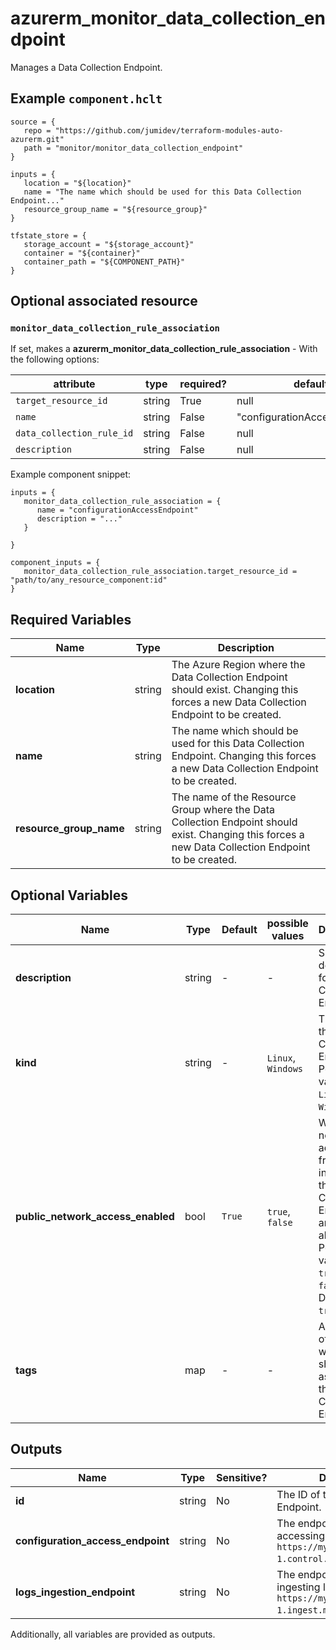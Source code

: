 # azurerm_monitor_data_collection_endpoint

Manages a Data Collection Endpoint.

## Example `component.hclt`

```hcl
source = {
   repo = "https://github.com/jumidev/terraform-modules-auto-azurerm.git"   
   path = "monitor/monitor_data_collection_endpoint"   
}

inputs = {
   location = "${location}"   
   name = "The name which should be used for this Data Collection Endpoint..."   
   resource_group_name = "${resource_group}"   
}

tfstate_store = {
   storage_account = "${storage_account}"   
   container = "${container}"   
   container_path = "${COMPONENT_PATH}"   
}

```
## Optional associated resource


### `monitor_data_collection_rule_association` 

If set, makes a **azurerm_monitor_data_collection_rule_association** - With the following options:

| attribute | type | required? | default |
| --------- | ---- | --------- | ------- |
| `target_resource_id` | string | True | null |
| `name` | string | False | "configurationAccessEndpoint" |
| `data_collection_rule_id` | string | False | null |
| `description` | string | False | null |


Example component snippet:

```hcl
inputs = {
   monitor_data_collection_rule_association = {
      name = "configurationAccessEndpoint"      
      description = "..."      
   }
   
}

component_inputs = {
   monitor_data_collection_rule_association.target_resource_id = "path/to/any_resource_component:id"   
}

```


## Required Variables

| Name | Type |  Description |
| ---- | --------- |  ----------- |
| **location** | string |  The Azure Region where the Data Collection Endpoint should exist. Changing this forces a new Data Collection Endpoint to be created. | 
| **name** | string |  The name which should be used for this Data Collection Endpoint. Changing this forces a new Data Collection Endpoint to be created. | 
| **resource_group_name** | string |  The name of the Resource Group where the Data Collection Endpoint should exist. Changing this forces a new Data Collection Endpoint to be created. | 

## Optional Variables

| Name | Type |  Default  |  possible values |  Description |
| ---- | --------- |  ----------- | ----------- | ----------- |
| **description** | string |  -  |  -  |  Specifies a description for the Data Collection Endpoint. | 
| **kind** | string |  -  |  `Linux`, `Windows`  |  The kind of the Data Collection Endpoint. Possible values are `Linux` and `Windows`. | 
| **public_network_access_enabled** | bool |  `True`  |  `true`, `false`  |  Whether network access from public internet to the Data Collection Endpoint are allowed. Possible values are `true` and `false`. Default to `true`. | 
| **tags** | map |  -  |  -  |  A mapping of tags which should be assigned to the Data Collection Endpoint. | 



## Outputs

| Name | Type | Sensitive? | Description |
| ---- | ---- | --------- | --------- |
| **id** | string | No  | The ID of the Data Collection Endpoint. | 
| **configuration_access_endpoint** | string | No  | The endpoint used for accessing configuration, e.g., `https://mydce-abcd.eastus-1.control.monitor.azure.com`. | 
| **logs_ingestion_endpoint** | string | No  | The endpoint used for ingesting logs, e.g., `https://mydce-abcd.eastus-1.ingest.monitor.azure.com`. | 

Additionally, all variables are provided as outputs.
